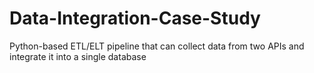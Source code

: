 # Data-Integration-Case-Study
Python-based ETL/ELT pipeline that can collect data from two APIs and integrate it into a single database
